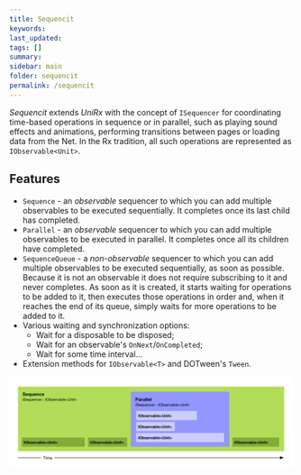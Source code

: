 ```yaml
---
title: Sequencit
keywords: 
last_updated: 
tags: []
summary:
sidebar: main
folder: sequencit
permalink: /sequencit
---
```


*Sequencit* extends *UniRx* with the concept of `ISequencer` for coordinating time-based operations in sequence or in parallel, such as playing sound effects and animations, performing transitions between pages or loading data from the Net. In the Rx tradition, all such operations are represented as `IObservable<Unit>`.

## Features

- `Sequence` - an *observable* sequencer to which you can add multiple observables to be executed sequentially.  It completes once its last child has completed.
- `Parallel` - an *observable* sequencer to which you can add multiple observables to be executed in parallel.  It completes once all its children have completed.
- `SequenceQueue` - a *non-observable* sequencer to which you can add multiple observables to be executed sequentially, as soon as possible.  Because it is not an observable it does not require subscribing to it and never completes.  As soon as it is created, it starts waiting for operations to be added to it, then executes those operations in order and, when it reaches the end of its queue, simply waits for more operations to be added to it.
- Various waiting and synchronization options:
  - Wait for a disposable to be disposed;
  - Wait for an observable's `OnNext`/`OnCompleted`;
  - Wait for some time interval...
- Extension methods for `IObservable<T>` and DOTween's `Tween`.

![](/images/Sequencit.png "Sequencit")